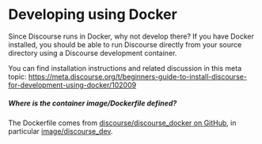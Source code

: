 # Developing using Docker

Since Discourse runs in Docker, why not develop there? If you have Docker installed, you should be able to run Discourse directly from your source directory using a Discourse development container.

You can find installation instructions and related discussion in this meta topic:
https://meta.discourse.org/t/beginners-guide-to-install-discourse-for-development-using-docker/102009

##### Where is the container image/Dockerfile defined?

The Dockerfile comes from [discourse/discourse_docker on GitHub](https://github.com/discourse/discourse_docker), in particular [image/discourse_dev](https://github.com/discourse/discourse_docker/tree/master/image/discourse_dev).
